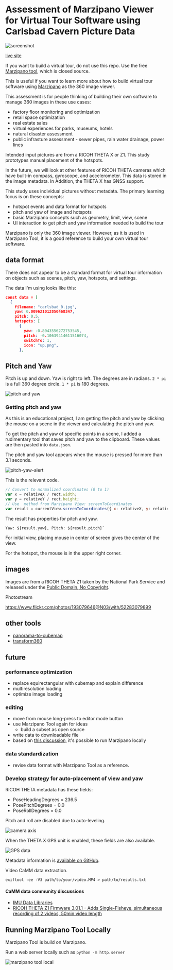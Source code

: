 # Assessment of Marzipano Viewer for Virtual Tour Software using Carlsbad Cavern Picture Data

![screenshot](readme_assets/screenshot.png)

[live site](https://codetricity.github.io/carlsbad-tour/)

If you want to build a virtual tour, do not use this repo.  Use the free [Marzipano tool](https://www.marzipano.net/tool/), which is closed source.

This is useful if you want to learn more about how to build virtual tour software using 
[Marzipano](https://github.com/google/marzipano) as the 360 image viewer.  

This assessment is for people thinking of building their
own software to manage 360 images in these use cases:

* factory floor monitoring and optimization
* retail space optimization
* real estate sales
* virtual experiences for parks, museums, hotels
* natural disaster assessment
* public infrasture assessment - sewer pipes, rain water drainage, power lines

Intended input pictures are from a RICOH THETA X or Z1.
This study prototypes manual placement of the hotspots.

In the future, we will look at other features of RICOH THETA cameras which have built-in compass, gyroscope,
and accelerometer. This data is stored in the image metadata.
In Addition, the THETA X has GNSS support.

This study uses individual pictures without metadata.
The primary learning focus is on these concepts:

* hotspot events and data format for hotspots
* pitch and yaw of image and hotspots
* basic Marzipano concepts such as geometry, limit, view, scene
* UI interaction to get pitch and yaw information needed to build the tour

Marzipano is only the 360 image viewer.  However, as it is used
in Marzipano Tool, it is a good reference to build your own
virtual tour software.

## data format

There does not appear to be a standard format for virtual tour
information on objects such as scenes, pitch, yaw, hotspots,
and settings.

The data I'm using looks like this:

```json
const data = [
  {
    filename: "carlsbad_0.jpg",
    yaw: 0.009621012850468347,
    pitch: 0.5,
    hotspots: [
      {
        yaw: -0.8043556272753545,
        pitch: -0.10639414611516074,
        switchTo: 1,
        icon: "up.png",
      },
```

## Pitch and Yaw

Pitch is up and down.  Yaw is right to left.
The degrees are in radians.  `2 * pi` is a full 360 degree
circle.  `1 * pi` is 180 degrees.  

![pitch and yaw](readme_assets/pitch-yaw.png)

### Getting pitch and yaw

As this is an educational project, I am getting the pitch
and yaw by clicking the mouse on a scene in the viewer
and calculating
the pitch and yaw.

To get the pitch and yaw of specific points in a scene,
I added a rudimentary tool that saves pitch and yaw to the
clipboard.  These values are then pasted into `data.json`.

The pitch and yaw tool appears when the mouse is pressed
for more than 3.1 seconds.

![pitch-yaw-alert](readme_assets/pitch-yaw-alert.png)

This is the relevant code.

```javascript
// Convert to normalized coordinates (0 to 1)
var x = relativeX / rect.width;
var y = relativeY / rect.height;
// Use  method from Marzipano View: screenToCoordinates
var result = currentView.screenToCoordinates({ x: relativeX, y: relativeY });
```

The result has properties for pitch and yaw.

```text
Yaw: ${result.yaw}, Pitch: ${result.pitch}`
```

For initial view, placing mouse in center of screen gives the center
of the view.

For the hotspot, the mouse is in the upper right corner.

## images

Images are from a RICOH THETA Z1 taken by the National Park
Service and released under the [Public Domain, No Copyright](https://creativecommons.org/publicdomain/mark/1.0/).

Photostream

<https://www.flickr.com/photos/193079646@N03/with/52283079899>

## other tools

* [panorama-to-cubemap](https://github.com/jaxry/panorama-to-cubemap)
* [transform360](https://github.com/facebook/transform360)

## future

### performance optimization

* replace equirectangular with cubemap and explain difference
* multiresolution loading
* optimize image loading

### editing

* move from mouse long-press to editor mode button
* use Marzipano Tool again for ideas
  * build a subset as open source
* write data to downloadable file
* based on [this discussion](https://groups.google.com/g/marzipano/c/6EF6Q_37aMo/m/DYVM-r1PAQAJ), it's possible to run Marzipano locally

### data standardization

* revise data format with Marzipano Tool as a reference.

### Develop strategy for auto-placement of view and yaw

RICOH THETA metadata has these fields:

* PoseHeadingDegrees = 236.5
* PosePitchDegrees = 0.0
* PoseRollDegrees = 0.0

Pitch and roll are disabled due to auto-leveling.

![camera axis](readme_assets/camera-axis.png)

When the THETA X GPS unit is enabled, these fields
are also available.

![GPS data](readme_assets/gps.png)

Metadata information is [available on GitHub](https://github.com/ricohapi/theta-api-specs/blob/main/theta-metadata/README.md).

Video CaMM data extraction.

`exiftool -ee -V3 path/to/your/video.MP4 > path/to/results.txt`

#### CaMM data community discussions

* [IMU Data Libraries](https://github.com/ricohapi/theta-api-specs/blob/main/theta-metadata/README.md)
* [RICOH THETA Z1 Firmware 3.01.1 - Adds Single-Fisheye, simultaneous recording of 2 videos, 50min video length](https://community.theta360.guide/t/ricoh-theta-z1-firmware-3-01-1-adds-single-fisheye-simultaneous-recording-of-2-videos-50min-video-length/9095?u=craig)

## Running Marzipano Tool Locally

Marzipano Tool is build on Marzipano.

Run a web server locally such as `python -m http.server`

![marzipano tool local](readme_assets/marzipano-tool-local.png)
